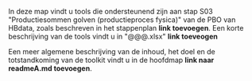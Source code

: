In deze map vindt u tools die ondersteunend zijn aan stap S03 "Productiesommen golven (productieproces fysica)"
van de PBO van HBdata, zoals beschreven in het stappenplan **link toevoegen**. Een korte beschrijving van de tools vindt u in "@@@.xlsx" **link toeveogen** 

Een meer algemene beschrijving van de inhoud, het doel en de totstandkoming van de toolkit vindt u in de hoofdmap **link naar readmeA.md toevoegen**.
